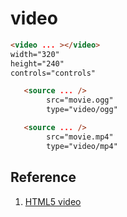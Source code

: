 # video

```html
<video ... ></video>
width="320" 
height="240" 
controls="controls"

   <source ... />
   		src="movie.ogg" 
   		type="video/ogg" 

   <source ... /> 
   		src="movie.mp4" 
   		type="video/mp4"
```

## Reference

1. [HTML5 video](https://en.wikipedia.org/wiki/HTML5_video) 